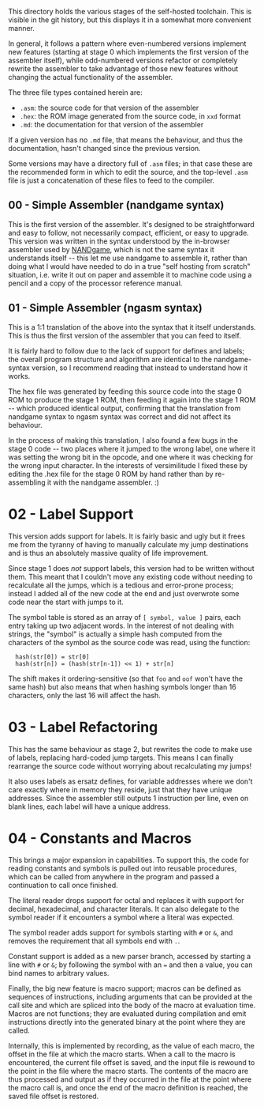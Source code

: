 This directory holds the various stages of the self-hosted toolchain. This is
visible in the git history, but this displays it in a somewhat more convenient
manner.

In general, it follows a pattern where even-numbered versions implement new
features (starting at stage 0 which implements the first version of the
assembler itself), while odd-numbered versions refactor or completely rewrite
the assembler to take advantage of those new features without changing the actual
functionality of the assembler.

The three file types contained herein are:
- `.asm`: the source code for that version of the assembler
- `.hex`: the ROM image generated from the source code, in `xxd` format
- `.md`: the documentation for that version of the assembler

If a given version has no `.md` file, that means the behaviour, and thus the
documentation, hasn't changed since the previous version.

Some versions may have a directory full of `.asm` files; in that case these are
the recommended form in which to edit the source, and the top-level `.asm` file
is just a concatenation of these files to feed to the compiler.

## 00 - Simple Assembler (nandgame syntax)

This is the first version of the assembler. It's designed to be straightforward
and easy to follow, not necessarily compact, efficient, or easy to upgrade. This
version was written in the syntax understood by the in-browser assembler used by
[NANDgame](https://www.nandgame.com/), which is not the same syntax it
understands itself -- this let me use nandgame to assemble it, rather than doing
what I would have needed to do in a true "self hosting from scratch" situation,
i.e. write it out on paper and assemble it to machine code using a pencil and a
copy of the processor reference manual.

## 01 - Simple Assembler (ngasm syntax)

This is a 1:1 translation of the above into the syntax that it itself understands.
This is thus the first version of the assembler that you can feed to itself.

It is fairly hard to follow due to the lack of support for defines and labels; the
overall program structure and algorithm are identical to the nandgame-syntax
version, so I recommend reading that instead to understand how it works.

The hex file was generated by feeding this source code into the stage 0 ROM to
produce the stage 1 ROM, then feeding it again into the stage 1 ROM -- which
produced identical output, confirming that the translation from nandgame syntax
to ngasm syntax was correct and did not affect its behaviour.

In the process of making this translation, I also found a few bugs in the stage 0
code -- two places where it jumped to the wrong label, one where it was setting
the wrong bit in the opcode, and one where it was checking for the wrong input
character. In the interests of versimilitude I fixed these by editing the .hex
file for the stage 0 ROM by hand rather than by re-assembling it with the nandgame
assembler. :)

# 02 - Label Support

This version adds support for labels. It is fairly basic and ugly but it frees
me from the tyranny of having to manually calculate my jump destinations and is
thus an absolutely massive quality of life improvement.

Since stage 1 does *not* support labels, this version had to be written without
them. This meant that I couldn't move any existing code without needing to
recalculate all the jumps, which is a tedious and error-prone process; instead
I added all of the new code at the end and just overwrote some code near the
start with jumps to it.

The symbol table is stored as an array of `[ symbol, value ]` pairs, each entry
taking up two adjacent words. In the interest of not dealing with strings, the
"symbol" is actually a simple hash computed from the characters of the symbol as
the source code was read, using the function:
```
  hash(str[0]) = str[0]
  hash(str[n]) = (hash(str[n-1]) << 1) + str[n]
```
The shift makes it ordering-sensitive (so that `foo` and `oof` won't have the
same hash) but also means that when hashing symbols longer than 16 characters,
only the last 16 will affect the hash.

# 03 - Label Refactoring

This has the same behaviour as stage 2, but rewrites the code to make use of
labels, replacing hard-coded jump targets. This means I can finally rearrange
the source code without worrying about recalculating my jumps!

It also uses labels as ersatz defines, for variable addresses where we don't
care exactly where in memory they reside, just that they have unique addresses.
Since the assembler still outputs 1 instruction per line, even on blank lines,
each label will have a unique address.

# 04 - Constants and Macros

This brings a major expansion in capabilities. To support this, the code for
reading constants and symbols is pulled out into reusable procedures, which can
be called from anywhere in the program and passed a continuation to call once
finished.

The literal reader drops support for octal and replaces it with support for
decimal, hexadecimal, and character literals. It can also delegate to the symbol
reader if it encounters a symbol where a literal was expected.

The symbol reader adds support for symbols starting with `#` or `&`, and removes
the requirement that all symbols end with `.`.

Constant support is added as a new parser branch, accessed by starting a line with
`#` or `&`; by following the symbol with an `=` and then a value, you can bind
names to arbitrary values.

Finally, the big new feature is macro support; macros can be defined as sequences
of instructions, including arguments that can be provided at the call site and
which are spliced into the body of the macro at evaluation time. Macros are not
functions; they are evaluated during compilation and emit instructions directly
into the generated binary at the point where they are called.

Internally, this is implemented by recording, as the value of each macro, the
offset in the file at which the macro starts. When a call to the macro is
encountered, the current file offset is saved, and the input file is rewound to
the point in the file where the macro starts. The contents of the macro are thus
processed and output as if they occurred in the file at the point where the macro
call is, and once the end of the macro definition is reached, the saved file
offset is restored.
